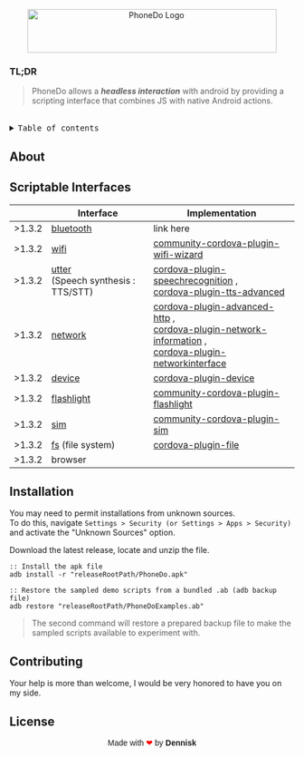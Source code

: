 <!--
> [!NOTE]  
This project is a work in progress and not yet production-level quality.  
See : https://github.com/MurageKabui?tab=projects


## PhoneDo
-->

<p align="center">
  <img src="https://github.com/MurageKabui/N8VShell/blob/main/Preview/PhoneDo1.gif?raw=true" alt="PhoneDo Logo" width="440" height="77">
 </p>

<!--<hr>-->

### TL;DR 
> PhoneDo allows a <b><i>headless interaction</i></b> with android by providing a scripting interface that combines JS with native Android actions.

<!--<p align="center">-->
<!--  <img src="https://github.com/MurageKabui/N8VShell/blob/main/Preview/PhoneDo_icon.png?raw=true" alt="Stack" width="128" height="103">-->
<!--</p>-->
<br>


<details>
<summary><kbd>Table of contents</kbd></summary>

#### TOC 
- [About](#Tech-Stack)
- [Introduction](#introduction)
- [Installation](#Installation)
- [Interfaces](#Interfaces)
- [License](#License)
- [Contributing](#Contributing)


<br/>

</details>

## About


## Scriptable Interfaces

| | Interface  | Implementation|
|-|------------|---------------|
|>1.3.2 | [bluetooth](link%20here) | link here |
|>1.3.2| [wifi](https://app.gitbook.com/o/zerbp4UP4JRfrC37Dcay/s/GGEXXP1PjxGAHb7hakkp/methods/wifi) | [community-cordova-plugin-wifi-wizard](https://github.com/EYALIN/community-cordova-plugin-wifi-wizard/blob/master/src/android/wifiwizard2/WifiWizard2.java) |
|>1.3.2| [utter](https://app.gitbook.com/o/zerbp4UP4JRfrC37Dcay/s/GGEXXP1PjxGAHb7hakkp/methods/utter)<br>(Speech synthesis : TTS/STT) | [cordova-plugin-speechrecognition](https://github.com/pbakondy/cordova-plugin-speechrecognition/tree/master/src/android/com/pbakondy) ,<br> [cordova-plugin-tts-advanced](https://github.com/spasma/cordova-plugin-tts-advanced/blob/master/src/android/TTS.java)|
|>1.3.2| [network](link%20here) | [cordova-plugin-advanced-http](https://github.com/silkimen/cordova-plugin-advanced-http/tree/master/src/android/com/silkimen/cordovahttp) ,<br>[cordova-plugin-network-information](linkhere) ,<br>[cordova-plugin-networkinterface](https://github.com/salbahra/cordova-plugin-networkinterface/blob/master/src/android/networkinterface.java) <br>|
|>1.3.2| [device](link%20here) | [cordova-plugin-device](https://github.com/apache/cordova-plugin-device/blob/master/src/android/Device.java) |
|>1.3.2| [flashlight](link%20here) | [community-cordova-plugin-flashlight](https://github.com/EYALIN/community-cordova-plugin-flashlight) |
|>1.3.2| [sim](lhttps://app.gitbook.com/o/zerbp4UP4JRfrC37Dcay/s/GGEXXP1PjxGAHb7hakkp/methods/sim) | [community-cordova-plugin-sim](https://github.com/EYALIN/community-cordova-plugin-sim/blob/master/src/android/com/pbakondy/Sim.java) |
|>1.3.2| [fs](https://github.com/apache/cordova-plugin-file/tree/master/src/android) (file system) | [cordova-plugin-file](https://github.com/apache/cordova-plugin-file/tree/master/src/android) |
|>1.3.2|️️️browser||

## Installation

You may need to permit installations from unknown sources.<br>To do this, navigate ``Settings > Security (or Settings > Apps > Security)`` and activate the "Unknown Sources" option. 

Download the latest release, locate and unzip the file.

```batch
:: Install the apk file
adb install -r "releaseRootPath/PhoneDo.apk"

:: Restore the sampled demo scripts from a bundled .ab (adb backup file)
adb restore "releaseRootPath/PhoneDoExamples.ab"
```
> The second command will restore a prepared backup file to make the sampled scripts available to experiment with.

## Contributing
Your help is more than welcome, I would be very honored to have you on my side.

## License

<div style="text-align: center; font-family: Arial;">
  Made with <span style="color: red;">❤</span> by <strong>Dennisk</strong>
</div>
